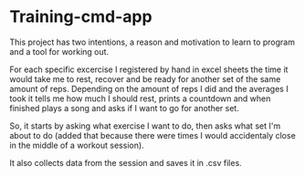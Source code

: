 # Training-cmd-app
This project has two intentions, a reason and motivation to learn to program and a tool for working out.

For each specific excercise I registered by hand in excel sheets the time it would take me to rest, recover and be ready for another set of the same amount of reps.
Depending on the amount of reps I did and the averages I took it tells me how much I should rest, prints a countdown and when finished plays a song and asks if I want to go for another set.

So, it starts by asking what exercise I want to do, then asks what set I'm about to do (added that  because there were times I would accidentaly close in the middle of a workout session).

It also collects data from the session and saves it in .csv files.
